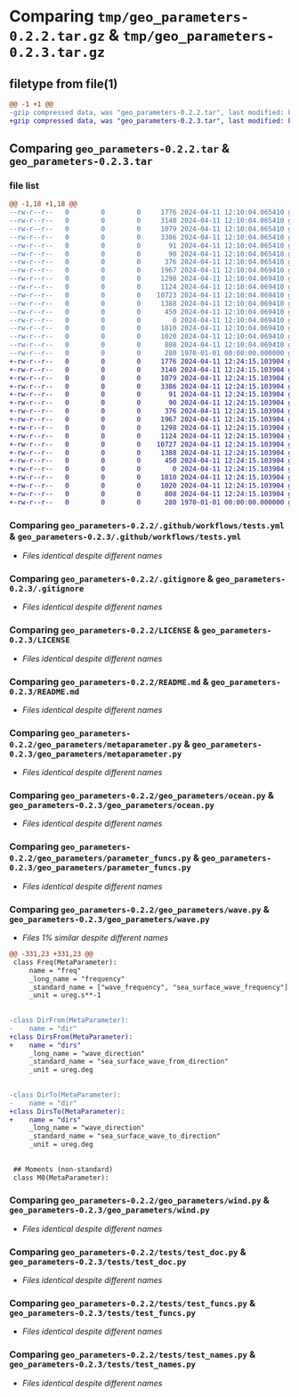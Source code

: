 # Comparing `tmp/geo_parameters-0.2.2.tar.gz` & `tmp/geo_parameters-0.2.3.tar.gz`

## filetype from file(1)

```diff
@@ -1 +1 @@
-gzip compressed data, was "geo_parameters-0.2.2.tar", last modified: Fri Jan  1 00:00:00 2016, max compression
+gzip compressed data, was "geo_parameters-0.2.3.tar", last modified: Fri Jan  1 00:00:00 2016, max compression
```

## Comparing `geo_parameters-0.2.2.tar` & `geo_parameters-0.2.3.tar`

### file list

```diff
@@ -1,18 +1,18 @@
--rw-r--r--   0        0        0     1776 2024-04-11 12:10:04.065410 geo_parameters-0.2.2/.github/workflows/tests.yml
--rw-r--r--   0        0        0     3140 2024-04-11 12:10:04.065410 geo_parameters-0.2.2/.gitignore
--rw-r--r--   0        0        0     1079 2024-04-11 12:10:04.065410 geo_parameters-0.2.2/LICENSE
--rw-r--r--   0        0        0     3386 2024-04-11 12:10:04.065410 geo_parameters-0.2.2/README.md
--rw-r--r--   0        0        0       91 2024-04-11 12:10:04.065410 geo_parameters-0.2.2/environment.yml
--rw-r--r--   0        0        0       90 2024-04-11 12:10:04.065410 geo_parameters-0.2.2/geo_parameters/__init__.py
--rw-r--r--   0        0        0      376 2024-04-11 12:10:04.065410 geo_parameters-0.2.2/geo_parameters/grid.py
--rw-r--r--   0        0        0     1967 2024-04-11 12:10:04.069410 geo_parameters-0.2.2/geo_parameters/metaparameter.py
--rw-r--r--   0        0        0     1298 2024-04-11 12:10:04.069410 geo_parameters-0.2.2/geo_parameters/ocean.py
--rw-r--r--   0        0        0     1124 2024-04-11 12:10:04.069410 geo_parameters-0.2.2/geo_parameters/parameter_funcs.py
--rw-r--r--   0        0        0    10723 2024-04-11 12:10:04.069410 geo_parameters-0.2.2/geo_parameters/wave.py
--rw-r--r--   0        0        0     1388 2024-04-11 12:10:04.069410 geo_parameters-0.2.2/geo_parameters/wind.py
--rw-r--r--   0        0        0      450 2024-04-11 12:10:04.069410 geo_parameters-0.2.2/pyproject.toml
--rw-r--r--   0        0        0        0 2024-04-11 12:10:04.069410 geo_parameters-0.2.2/tests/__init__.py
--rw-r--r--   0        0        0     1810 2024-04-11 12:10:04.069410 geo_parameters-0.2.2/tests/test_doc.py
--rw-r--r--   0        0        0     1020 2024-04-11 12:10:04.069410 geo_parameters-0.2.2/tests/test_funcs.py
--rw-r--r--   0        0        0      808 2024-04-11 12:10:04.069410 geo_parameters-0.2.2/tests/test_names.py
--rw-r--r--   0        0        0      280 1970-01-01 00:00:00.000000 geo_parameters-0.2.2/PKG-INFO
+-rw-r--r--   0        0        0     1776 2024-04-11 12:24:15.103904 geo_parameters-0.2.3/.github/workflows/tests.yml
+-rw-r--r--   0        0        0     3140 2024-04-11 12:24:15.103904 geo_parameters-0.2.3/.gitignore
+-rw-r--r--   0        0        0     1079 2024-04-11 12:24:15.103904 geo_parameters-0.2.3/LICENSE
+-rw-r--r--   0        0        0     3386 2024-04-11 12:24:15.103904 geo_parameters-0.2.3/README.md
+-rw-r--r--   0        0        0       91 2024-04-11 12:24:15.103904 geo_parameters-0.2.3/environment.yml
+-rw-r--r--   0        0        0       90 2024-04-11 12:24:15.103904 geo_parameters-0.2.3/geo_parameters/__init__.py
+-rw-r--r--   0        0        0      376 2024-04-11 12:24:15.103904 geo_parameters-0.2.3/geo_parameters/grid.py
+-rw-r--r--   0        0        0     1967 2024-04-11 12:24:15.103904 geo_parameters-0.2.3/geo_parameters/metaparameter.py
+-rw-r--r--   0        0        0     1298 2024-04-11 12:24:15.103904 geo_parameters-0.2.3/geo_parameters/ocean.py
+-rw-r--r--   0        0        0     1124 2024-04-11 12:24:15.103904 geo_parameters-0.2.3/geo_parameters/parameter_funcs.py
+-rw-r--r--   0        0        0    10727 2024-04-11 12:24:15.103904 geo_parameters-0.2.3/geo_parameters/wave.py
+-rw-r--r--   0        0        0     1388 2024-04-11 12:24:15.103904 geo_parameters-0.2.3/geo_parameters/wind.py
+-rw-r--r--   0        0        0      450 2024-04-11 12:24:15.103904 geo_parameters-0.2.3/pyproject.toml
+-rw-r--r--   0        0        0        0 2024-04-11 12:24:15.103904 geo_parameters-0.2.3/tests/__init__.py
+-rw-r--r--   0        0        0     1810 2024-04-11 12:24:15.103904 geo_parameters-0.2.3/tests/test_doc.py
+-rw-r--r--   0        0        0     1020 2024-04-11 12:24:15.103904 geo_parameters-0.2.3/tests/test_funcs.py
+-rw-r--r--   0        0        0      808 2024-04-11 12:24:15.103904 geo_parameters-0.2.3/tests/test_names.py
+-rw-r--r--   0        0        0      280 1970-01-01 00:00:00.000000 geo_parameters-0.2.3/PKG-INFO
```

### Comparing `geo_parameters-0.2.2/.github/workflows/tests.yml` & `geo_parameters-0.2.3/.github/workflows/tests.yml`

 * *Files identical despite different names*

### Comparing `geo_parameters-0.2.2/.gitignore` & `geo_parameters-0.2.3/.gitignore`

 * *Files identical despite different names*

### Comparing `geo_parameters-0.2.2/LICENSE` & `geo_parameters-0.2.3/LICENSE`

 * *Files identical despite different names*

### Comparing `geo_parameters-0.2.2/README.md` & `geo_parameters-0.2.3/README.md`

 * *Files identical despite different names*

### Comparing `geo_parameters-0.2.2/geo_parameters/metaparameter.py` & `geo_parameters-0.2.3/geo_parameters/metaparameter.py`

 * *Files identical despite different names*

### Comparing `geo_parameters-0.2.2/geo_parameters/ocean.py` & `geo_parameters-0.2.3/geo_parameters/ocean.py`

 * *Files identical despite different names*

### Comparing `geo_parameters-0.2.2/geo_parameters/parameter_funcs.py` & `geo_parameters-0.2.3/geo_parameters/parameter_funcs.py`

 * *Files identical despite different names*

### Comparing `geo_parameters-0.2.2/geo_parameters/wave.py` & `geo_parameters-0.2.3/geo_parameters/wave.py`

 * *Files 1% similar despite different names*

```diff
@@ -331,23 +331,23 @@
 class Freq(MetaParameter):
     name = "freq"
     _long_name = "frequency"
     _standard_name = ["wave_frequency", "sea_surface_wave_frequency"]
     _unit = ureg.s**-1
 
 
-class DirFrom(MetaParameter):
-    name = "dir"
+class DirsFrom(MetaParameter):
+    name = "dirs"
     _long_name = "wave_direction"
     _standard_name = "sea_surface_wave_from_direction"
     _unit = ureg.deg
 
 
-class DirTo(MetaParameter):
-    name = "dir"
+class DirsTo(MetaParameter):
+    name = "dirs"
     _long_name = "wave_direction"
     _standard_name = "sea_surface_wave_to_direction"
     _unit = ureg.deg
 
 
 ## Moments (non-standard)
 class M0(MetaParameter):
```

### Comparing `geo_parameters-0.2.2/geo_parameters/wind.py` & `geo_parameters-0.2.3/geo_parameters/wind.py`

 * *Files identical despite different names*

### Comparing `geo_parameters-0.2.2/tests/test_doc.py` & `geo_parameters-0.2.3/tests/test_doc.py`

 * *Files identical despite different names*

### Comparing `geo_parameters-0.2.2/tests/test_funcs.py` & `geo_parameters-0.2.3/tests/test_funcs.py`

 * *Files identical despite different names*

### Comparing `geo_parameters-0.2.2/tests/test_names.py` & `geo_parameters-0.2.3/tests/test_names.py`

 * *Files identical despite different names*

